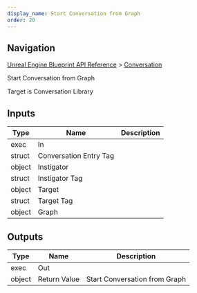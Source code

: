 ```yaml
---
display_name: Start Conversation from Graph
order: 20
---
```

## Navigation

[Unreal Engine Blueprint API Reference](https://dev.epicgames.com/documentation/en-us/unreal-engine/BlueprintAPI) > [Conversation](https://dev.epicgames.com/documentation/en-us/unreal-engine/BlueprintAPI/Conversation)

Start Conversation from Graph

Target is Conversation Library

## Inputs

| Type | Name | Description |
| --- | --- | --- |
| exec | In |  |
| struct | Conversation Entry Tag |  |
| object | Instigator |  |
| struct | Instigator Tag |  |
| object | Target |  |
| struct | Target Tag |  |
| object | Graph |  |

## Outputs

| Type | Name | Description |
| --- | --- | --- |
| exec | Out |  |
| object | Return Value | Start Conversation from Graph |

